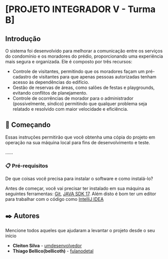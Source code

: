# [PROJETO INTEGRADOR V - Turma B]

## Introdução
O sistema foi desenvolvido para melhorar a comunicação entre os serviços do condomínio e os moradores do prédio, proporcionando uma experiência mais segura e organizada.
Ele é composto por três recursos:
* Controle de visitantes, permitindo que os moradores façam um pré-cadastro de visitantes para que apenas pessoas autorizadas tenham acesso às dependências do edifício.
* Gestão de reservas de áreas, como salões de festas e playgrounds, evitando conflitos de planejamento.
* Controle de ocorrências de morador para o administrador (possivelmente, síndico) permitindo que qualquer problema seja relatado e resolvido com maior velocidade e eficiência.

## 🚀 Começando

Essas instruções permitirão que você obtenha uma cópia do projeto em operação na sua máquina local para fins de desenvolvimento e teste.

......

### 📋 Pré-requisitos

De que coisas você precisa para instalar o software e como instalá-lo?

Antes de começar, você vai precisar ter instalado em sua máquina as seguintes ferramentas:
[Git](https://git-scm.com), [JAVA SDK 17](https://www.oracle.com/java/technologies/javase/jdk17-archive-downloads.html).
 Além disto é bom ter um editor para trabalhar com o código como [IntelliJ IDEA](https://www.jetbrains.com/idea/download/#section=windows)

## ✒️ Autores

Mencione todos aqueles que ajudaram a levantar o projeto desde o seu início

* **Cleiton Silva** - [umdesenvolvedor](https://github.com/CleitonRSilvaa)
* **Thiago Bellico(bellicoth)** - [fulanodetal](https://github.com/bellicoth)
